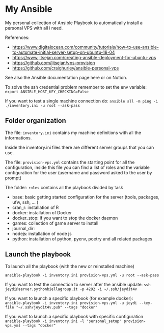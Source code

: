 # My Ansible 

My personal collection of Ansible Playbook to automatically install a personal VPS with all i need.

References:
- https://www.digitalocean.com/community/tutorials/how-to-use-ansible-to-automate-initial-server-setup-on-ubuntu-18-04
- https://www.jitsejan.com/creating-ansible-deployment-for-ubuntu-vps
- https://github.com/jitsejan/vps-provision
- https://github.com/craighurley/ansible-personal-vps

See also the Ansible documentation page here or on Notion.

To solve the ssh credential problem remember to set the env variable:
`export ANSIBLE_HOST_KEY_CHECKING=False`

If you want to test a single machine connection do:
`ansible all -m ping -i ./inventory.ini -u root --ask-pass`

## Folder organization

The file: `inventory.ini` contains my machine definitions with all the informations.

Inside the inventory.ini files there are different server groups that you can use.

The file: `provision-vps.yml` contains the starting point for all the configuration, inside this file you can find a list of roles and the variable configuration for the user (username and password asked to the user by prompt)

The folder: `roles` contains all the playbook divided by task
- base: basic getting started configuration for the server (tools, packages, ufw, ssh, ... )
- cran_r: installation of R
- docker: installation of Docker
- docker_stop: if you want to stop the docker daemon
- games: collection of game server to install
- journal_dir:
- nodejs: installation of node js
- python: installation of python, pyenv, poetry and all related packages


## Launch the playbook

To launch all the playbook (with the new or reinstalled machine)
```shell
ansible-playbook -i inventory.ini provision-vps.yml -u root --ask-pass
```
If you want to test the connection to server after the ansible update: `ssh jeydi@server.pythonbiellagroup.it -p 4292 -i ~/.ssh/jeydit4v`

If you want to launch a specific playbook (for example docker):  
`ansible-playbook -i inventory.ini provision-vps.yml -u jeydi --key-file "~/.ssh/jeydit4v.pub" --tags "docker"`

If you want to launch a specific playbook with specific configuration 
`ansible-playbook -i inventory.ini -l "personal_setup" provision-vps.yml --tags "docker"`